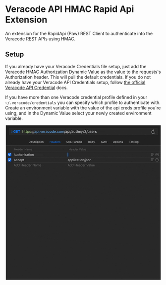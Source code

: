 # Veracode API HMAC Rapid Api Extension

An extension for the RapidApi (Paw) REST Client to authenticate into the Veracode REST APIs using HMAC.

## Setup

If you already have your Veracode Credentials file setup, just add the Veracode HMAC Authorization Dynamic Value as the value to the requests's Authorization header. This will pull the default credentials. If you do not already have your Veracode API Credentials setup, follow [the official Veracode API Credential](https://docs.veracode.com/r/c_configure_api_cred_file) docs.

If you have more than one Veracode credential profile defined in your `~/.veracode/credentials` you can specify which profile to authenticate with. Create an environment variable with the value of the api creds profile you're using, and in the Dynamic Value select your newly created environment variable.
<p align="center">
  <img src="setup_example.gif" />
</p>
